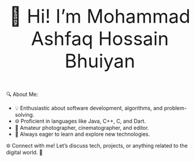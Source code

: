 <div style="text-align: center;">
  <p style="font-size: 50px;">👋 Hi! I’m Mohammad Ashfaq Hossain Bhuiyan</p>
</div>

<p>🔍 About Me:</p>
<ul>
  <li>💡 Enthusiastic about software development, algorithms, and problem-solving.</li>
  <li>🌐 Proficient in languages like Java, C++, C, and Dart.</li>
  <li>🌟 Amateur photographer, cinematographer, and editor.</li>
  <li>🌱 Always eager to learn and explore new technologies.</li>
</ul>

<p>🌐 Connect with me! Let’s discuss tech, projects, or anything related to the digital world. 🤝</p>
